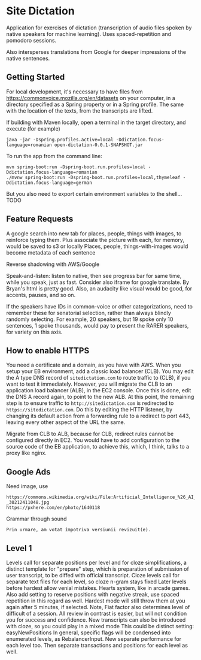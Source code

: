 # Site Dictation

Application for exercises of dictation (transcription of audio files spoken by native speakers for machine learning).
Uses spaced-repetition and pomodoro sessions.

Also intersperses translations from Google for deeper impressions of the native sentences.

## Getting Started

For local development, it's necessary to have files from https://commonvoice.mozilla.org/en/datasets
on your computer, in a directory specified as a Spring property or in a Spring profile.
The same with the location of the texts, from the transcripts are lifted.

If building with Maven locally, open a terminal in the target directory, and execute (for example)

    java -jar -Dspring.profiles.active=local -Ddictation.focus-language=romanian open-dictation-0.0.1-SNAPSHOT.jar

To run the app from the command line:

    mvn spring-boot:run -Dspring-boot.run.profiles=local -Ddictation.focus-language=romanian
    ./mvnw spring-boot:run -Dspring-boot.run.profiles=local,thymeleaf -Ddictation.focus-language=german

But you also need to export certain environment variables to the shell... TODO

## Feature Requests

A google search into new tab for places, people, things with images, to reinforce typing them.
    Plus associate the picture with each, for memory, would be saved to s3 or locally
    Places, people, things-with-images would become metadata of each sentence

Reverse shadowing with AWS/Google

Speak-and-listen: listen to native, then see progress bar for same time, while you speak, just as fast.
    Consider also iframe for google translate. By Bryan's html is pretty good.
    Also, an audacity like visual would be good, for accents, pauses, and so on.

If the speakers have IDs in common-voice or other categorizations, need to remember these
for senatorial selection, rather than always blindly randomly selecting.
For example, 20 speakers, but 19 spoke only 10 sentences, 1 spoke thousands,
would pay to present the RARER speakers, for variety on this axis.

## How to enable HTTPS

You need a certificate and a domain, as you have with AWS.
When you setup your EB environment, add a classic load balancer (CLB).
You may edit the A type DNS record of `sitedictation.com` to route traffic to (CLB),
if you want to test it immediately.
However, you will migrate the CLB to an application load balancer (ALB), in the EC2 console.
Once this is done, edit the DNS A record again, to point to the new ALB.
At this point, the remaining step is to ensure traffic to `http://sitedictation.com`
is redirected to `https://sitedictation.com`.
Do this by editing the HTTP listener,
by changing its default action from a forwarding rule to a redirect to port 443,
leaving every other aspect of the URL the same.

Migrate from CLB to ALB, because for CLB, redirect rules cannot be configured directly in EC2.
You would have to add configuration to the source code of the EB application, to achieve this,
which, I think, talks to a proxy like nginx.

## Google Ads

Need image, use

    https://commons.wikimedia.org/wiki/File:Artificial_Intelligence_%26_AI_%26_Machine_Learning_-_30212411048.jpg
    https://pxhere.com/en/photo/1640118

Grammar through sound

    Prin urmare, am votat împotriva versiunii revizuit(e).

## Level 1

Levels call for separate positions per level and for cloze simplifications, a distinct template for "prepare" step,
which is preparation of submission of user transcript, to be diffed with official transcript.
Cloze levels call for separate text files for each level, so cloze n-gram stays fixed
Later levels before hardest allow venial mistakes. Hearts system, like in arcade games.
Also add setting to reserve positions with negative streak, use spaced repetition in this regard as well.
Hardest mode will still throw them at you again after 5 minutes, if selected.
Note, Fiat factor also determines level of difficult of a session.
All review in contrast is easier, but will not condition you for success and confidence.
New transcripts can also be introduced with cloze, so you could play in a mixed mode
    This could be distinct setting: easyNewPositions
In general, specific flags will be condensed into enumerated levels, as RebalancerInput.
New separate performance for each level too.
Then separate transactions and positions for each level as well.
